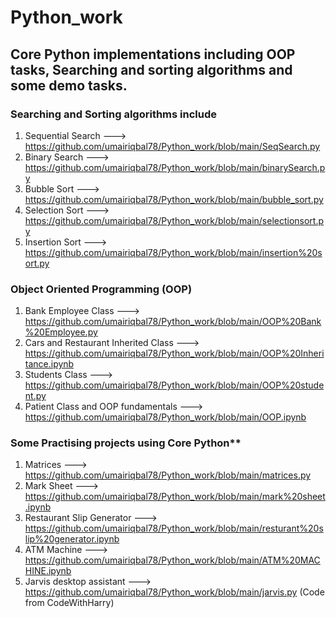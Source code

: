 # **Python_work**
## Core Python implementations including OOP tasks, Searching and sorting algorithms and some demo tasks.

### Searching and Sorting algorithms include
1. Sequential Search --->  https://github.com/umairiqbal78/Python_work/blob/main/SeqSearch.py
2. Binary Search     --->  https://github.com/umairiqbal78/Python_work/blob/main/binarySearch.py
3. Bubble Sort       --->  https://github.com/umairiqbal78/Python_work/blob/main/bubble_sort.py
4. Selection Sort    --->  https://github.com/umairiqbal78/Python_work/blob/main/selectionsort.py
5. Insertion Sort    --->  https://github.com/umairiqbal78/Python_work/blob/main/insertion%20sort.py

### Object Oriented Programming (OOP)
1. Bank Employee Class --->  https://github.com/umairiqbal78/Python_work/blob/main/OOP%20Bank%20Employee.py
2. Cars and Restaurant Inherited Class --->  https://github.com/umairiqbal78/Python_work/blob/main/OOP%20Inheritance.ipynb
3. Students Class      --->  https://github.com/umairiqbal78/Python_work/blob/main/OOP%20student.py
4. Patient Class and OOP fundamentals  --->  https://github.com/umairiqbal78/Python_work/blob/main/OOP.ipynb

### Some Practising projects using Core Python**
1. Matrices    ---> https://github.com/umairiqbal78/Python_work/blob/main/matrices.py
2. Mark Sheet  ---> https://github.com/umairiqbal78/Python_work/blob/main/mark%20sheet.ipynb
3. Restaurant Slip Generator ---> https://github.com/umairiqbal78/Python_work/blob/main/resturant%20slip%20generator.ipynb
4. ATM Machine ---> https://github.com/umairiqbal78/Python_work/blob/main/ATM%20MACHINE.ipynb
5. Jarvis desktop assistant  ---> https://github.com/umairiqbal78/Python_work/blob/main/jarvis.py (Code from CodeWithHarry)
